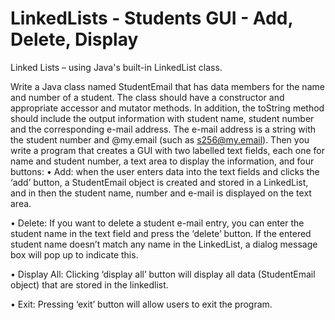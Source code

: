 # LinkedLists - Students GUI - Add, Delete, Display

Linked Lists – using Java's built-in LinkedList class.

Write a Java class named StudentEmail that has data members for the name and number of a student. The class should have a constructor and appropriate accessor and mutator methods. In addition, the toString method should include the output information with student name, student number and the corresponding e-mail address. The e-mail address is a string with the student number and @my.email (such as s256@my.email). Then you write a program that creates a GUI with two labelled text fields, each one for name and student number, a text area to display the information, and four buttons:
• Add: when the user enters data into the text fields and clicks the ‘add’ button, a StudentEmail object is created and stored in a LinkedList, and in then the student name, number and e-mail is displayed on the text area.

• Delete: If you want to delete a student e-mail entry, you can enter the student name in the text field and press the ‘delete’ button. If the entered student name doesn’t match any name in the LinkedList, a dialog message box will pop up to indicate this.

• Display All: Clicking ‘display all’ button will display all data (StudentEmail object) that are stored in the linkedlist.

• Exit: Pressing ‘exit’ button will allow users to exit the program.
